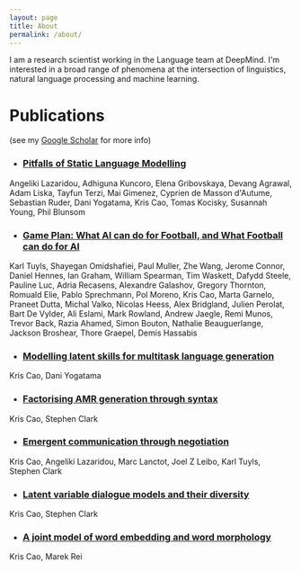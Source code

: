 ```yaml
---
layout: page
title: About
permalink: /about/
---
```

I am a research scientist working in the Language team at DeepMind. I'm
interested in a broad range of phenomena at the intersection of linguistics,
natural language processing and machine learning.

# Publications
(see my [Google
Scholar](https://scholar.google.com/citations?user=_KBP8ZgAAAAJ&hl=en) for more
info)

- ### [Pitfalls of Static Language Modelling](https://arxiv.org/abs/2102.01951)
Angeliki Lazaridou, Adhiguna Kuncoro, Elena Gribovskaya, Devang Agrawal, Adam
Liska, Tayfun Terzi, Mai Gimenez, Cyprien de Masson d'Autume, Sebastian Ruder,
Dani Yogatama, Kris Cao, Tomas Kocisky, Susannah Young, Phil Blunsom

- ### [Game Plan: What AI can do for Football, and What Football can do for AI](https://arxiv.org/abs/2011.09192)
Karl Tuyls, Shayegan Omidshafiei, Paul Muller, Zhe Wang, Jerome Connor, Daniel
Hennes, Ian Graham, William Spearman, Tim Waskett, Dafydd Steele, Pauline Luc,
Adria Recasens, Alexandre Galashov, Gregory Thornton, Romuald Elie, Pablo
Sprechmann, Pol Moreno, Kris Cao, Marta Garnelo, Praneet Dutta, Michal Valko,
Nicolas Heess, Alex Bridgland, Julien Perolat, Bart De Vylder, Ali Eslami,
Mark Rowland, Andrew Jaegle, Remi Munos, Trevor Back, Razia Ahamed, Simon
Bouton, Nathalie Beauguerlange, Jackson Broshear, Thore Graepel, Demis Hassabis

- ### [Modelling latent skills for multitask language generation](https://arxiv.org/abs/2002.09543)
Kris Cao, Dani Yogatama

- ### [Factorising AMR generation through syntax](https://www.aclweb.org/anthology/N19-1223/)
Kris Cao, Stephen Clark

- ### [Emergent communication through negotiation](https://arxiv.org/abs/1804.03980)
Kris Cao, Angeliki Lazaridou, Marc Lanctot, Joel Z Leibo, Karl Tuyls, Stephen
Clark

- ### [Latent variable dialogue models and their diversity](https://www.aclweb.org/anthology/E17-2029/)
Kris Cao, Stephen Clark

- ### [A joint model of word embedding and word morphology](https://www.aclweb.org/anthology/W16-1603/)
Kris Cao, Marek Rei
